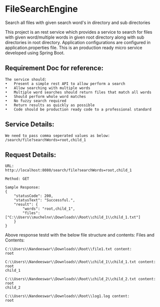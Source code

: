 # FileSearchEngine
Search all files with given search word's in directory and sub directories

This project is an rest service which provides a service to search for files with given word/multiple words in given root directory along with sub directories in root directory. Application configurations are configured in application.properties file. This is an production ready micro service developed using Spring Boot.

## Requirement Doc for reference:
```
The service should:
•	Present a simple rest API to allow perform a search
•	Allow searching with multiple words
•	Multiple word searches should return files that match all words
•	Should perform whole word matches
•	No fuzzy search required
•	Return results as quickly as possible
•	Code should be production ready code to a professional standard
```

## Service Details:
```
We need to pass comma seperated values as below: 
/search/file?searchWords=root,child_1
```

## Request Details:
```
URL:
http://localhost:8080/search/file?searchWords=root,child_1

Method: GET

Sample Response:
{
	"statusCode": 200,
	"statusText": "Successful.",
	"result": {
		"words": "root,child_1",
		"files": ["C:\\Users\\muchelnx\\Downloads\\Root\\child_1\\child_1.txt"]
	}
}
```

Above response testd with the below file structure and contents: Files and Contents:
```
C:\\Users\\Nandeeswar\\Downloads\\Root\\file1.txt content:
root
	
C:\\Users\\Nandeeswar\\Downloads\\Root\\child_1\\child_1.txt content:
root
child_1
	
C:\\Users\\Nandeeswar\\Downloads\\Root\\child_2\\child_2.txt content:
root
child_2
	
C:\\Users\\Nandeeswar\\Downloads\\Root\\log1.log content:
root
```
